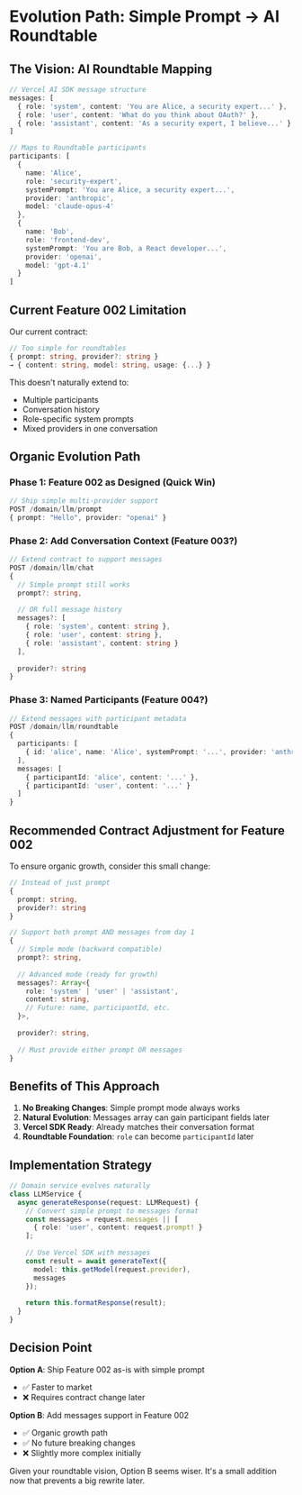 # Evolution Path: Simple Prompt → AI Roundtable

## The Vision: AI Roundtable Mapping

```typescript
// Vercel AI SDK message structure
messages: [
  { role: 'system', content: 'You are Alice, a security expert...' },
  { role: 'user', content: 'What do you think about OAuth?' },
  { role: 'assistant', content: 'As a security expert, I believe...' }
]

// Maps to Roundtable participants
participants: [
  { 
    name: 'Alice', 
    role: 'security-expert',
    systemPrompt: 'You are Alice, a security expert...',
    provider: 'anthropic',
    model: 'claude-opus-4'
  },
  {
    name: 'Bob',
    role: 'frontend-dev', 
    systemPrompt: 'You are Bob, a React developer...',
    provider: 'openai',
    model: 'gpt-4.1'
  }
]
```

## Current Feature 002 Limitation

Our current contract:
```typescript
// Too simple for roundtables
{ prompt: string, provider?: string }
→ { content: string, model: string, usage: {...} }
```

This doesn't naturally extend to:
- Multiple participants
- Conversation history
- Role-specific system prompts
- Mixed providers in one conversation

## Organic Evolution Path

### Phase 1: Feature 002 as Designed (Quick Win)
```typescript
// Ship simple multi-provider support
POST /domain/llm/prompt
{ prompt: "Hello", provider: "openai" }
```

### Phase 2: Add Conversation Context (Feature 003?)
```typescript
// Extend contract to support messages
POST /domain/llm/chat
{
  // Simple prompt still works
  prompt?: string,
  
  // OR full message history
  messages?: [
    { role: 'system', content: string },
    { role: 'user', content: string },
    { role: 'assistant', content: string }
  ],
  
  provider?: string
}
```

### Phase 3: Named Participants (Feature 004?)
```typescript
// Extend messages with participant metadata
POST /domain/llm/roundtable
{
  participants: [
    { id: 'alice', name: 'Alice', systemPrompt: '...', provider: 'anthropic' }
  ],
  messages: [
    { participantId: 'alice', content: '...' },
    { participantId: 'user', content: '...' }
  ]
}
```

## Recommended Contract Adjustment for Feature 002

To ensure organic growth, consider this small change:

```typescript
// Instead of just prompt
{
  prompt: string,
  provider?: string
}

// Support both prompt AND messages from day 1
{
  // Simple mode (backward compatible)
  prompt?: string,
  
  // Advanced mode (ready for growth)
  messages?: Array<{
    role: 'system' | 'user' | 'assistant',
    content: string,
    // Future: name, participantId, etc.
  }>,
  
  provider?: string,
  
  // Must provide either prompt OR messages
}
```

## Benefits of This Approach

1. **No Breaking Changes**: Simple prompt mode always works
2. **Natural Evolution**: Messages array can gain participant fields later
3. **Vercel SDK Ready**: Already matches their conversation format
4. **Roundtable Foundation**: `role` can become `participantId` later

## Implementation Strategy

```typescript
// Domain service evolves naturally
class LLMService {
  async generateResponse(request: LLMRequest) {
    // Convert simple prompt to messages format
    const messages = request.messages || [
      { role: 'user', content: request.prompt! }
    ];
    
    // Use Vercel SDK with messages
    const result = await generateText({
      model: this.getModel(request.provider),
      messages
    });
    
    return this.formatResponse(result);
  }
}
```

## Decision Point

**Option A**: Ship Feature 002 as-is with simple prompt
- ✅ Faster to market
- ❌ Requires contract change later

**Option B**: Add messages support in Feature 002
- ✅ Organic growth path
- ✅ No future breaking changes
- ❌ Slightly more complex initially

Given your roundtable vision, Option B seems wiser. It's a small addition now that prevents a big rewrite later.